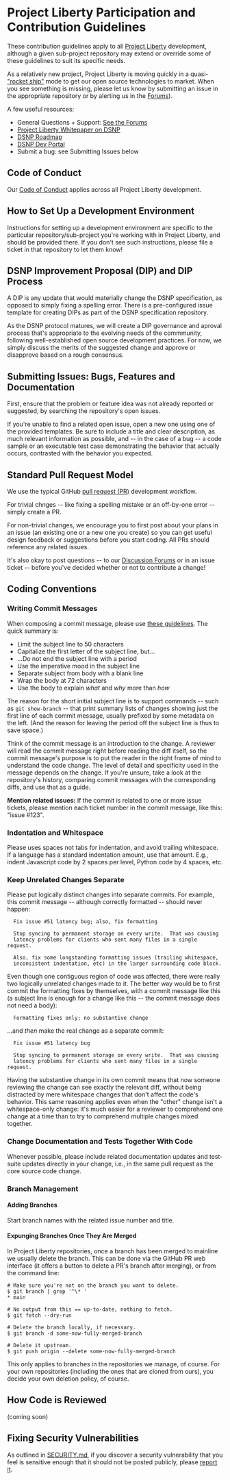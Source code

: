 # Project Liberty Participation and Contribution Guidelines

These contribution guidelines apply to all [Project
Liberty](https://ProjectLiberty.io/) development, although a given
sub-project repository may extend or override some of these guidelines
to suit its specific needs.

As a relatively new project, Project Liberty is moving quickly in a 
quasi-["rocket ship"](https://opentechstrategies.com/archetypes-files/open-source-archetypes-v2.pdf#section*.10) 
mode to get our open source technologies to market.  When you see
something is missing, please let us know by submitting an issue in the
appropriate repository or by alerting us in the
[Forums](https://forums.projectliberty.io/)).

A few useful resources:

- General Questions + Support: [See the Forums](https://forums.projectliberty.io/)
- [Project Liberty Whitepaper on DSNP](https://unfinished.com/wp-content/uploads/dsnp_whitepaper.pdf)
- [DSNP Roadmap](https://spec.dsnp.org/#implementation-status)
- [DSNP Dev Portal](https://www.dsnp.org/dev-portal-introduction/)
- Submit a bug: see Submitting Issues below

## Code of Conduct

Our [Code of Conduct](CODE_OF_CONDUCT.md) applies across all Project Liberty
development.

## How to Set Up a Development Environment 

Instructions for setting up a development environment are specific to
the particular repository/sub-project you're working with in Project
Liberty, and should be provided there.  If you don't see such
instructions, please file a ticket in that repository to let them know!

## DSNP Improvement Proposal (DIP) and DIP Process
A DIP is any update that would materially change the DSNP specification, as opposed to simply fixing a spelling error. There is a pre-configured issue template for creating DIPs as part of the DSNP specification repository.

As the DSNP protocol matures, we will create a DIP governance and aproval process that's appropriate to the evolving needs of the commmunity, following well-established open source development practices. For now, we simply discuss the merits of the suggested change and approve or disapprove based on a rough consensus. 



## Submitting Issues: Bugs, Features and Documentation

First, ensure that the problem or feature idea was not already reported or 
suggested, by searching the repository's open issues.

If you're unable to find a related open issue, open a new one using one of the 
provided templates. Be sure to include a title and clear description, as much 
relevant information as possible, and -- in the case of a bug -- a code sample 
or an executable test case demonstrating the behavior that actually
occurs, contrasted with the behavior you expected.


## Standard Pull Request Model

We use the typical GitHub [pull request
(PR)](https://docs.github.com/en/github/collaborating-with-issues-and-pull-requests/about-pull-requests)
development workflow.

For trivial chnges -- like fixing a spelling mistake or an off-by-one
error -- simply create a PR.

For non-trivial changes, we encourage you to first post about your plans in an issue 
(an existing one or a new one you create) so you can get useful design feedback or 
suggestions before you start coding.  All PRs should reference any related issues.

It's also okay to post questions -- to our 
[Discussion Forums](https://forums.projectliberty.io/) or in an issue
ticket -- before you've decided whether or not to contribute a change!


## Coding Conventions

### Writing Commit Messages

When composing a commit message, please use [these
guidelines](https://chris.beams.io/posts/git-commit/).  The quick
summary is:

* Limit the subject line to 50 characters
* Capitalize the first letter of the subject line, but...
* ...Do not end the subject line with a period
* Use the imperative mood in the subject line
* Separate subject from body with a blank line
* Wrap the body at 72 characters
* Use the body to explain _what_ and _why_ more than _how_

The reason for the short initial subject line is to support commands
-- such as `git show-branch` -- that print summary lists of changes
showing just the first line of each commit message, usually prefixed
by some metadata on the left.  (And the reason for leaving the period
off the subject line is thus to save space.)

Think of the commit message is an introduction to the change.  A
reviewer will read the commit message right before reading the diff
itself, so the commit message's purpose is to put the reader in the
right frame of mind to understand the code change.  The level of
detail and specificity used in the message depends on the change.  If
you're unsure, take a look at the repository's history, comparing
commit messages with the corresponding diffs, and use that as a guide.

**Mention related issues:** If the commit is related to one or more
issue tickets, please mention each ticket number in the commit
message, like this: "issue #123".

### Indentation and Whitespace

Please uses spaces not tabs for indentation, and avoid trailing
whitespace.  If a language has a standard indentation amount, use that
amount.  E.g., indent Javascript code by 2 spaces per level, Python
code by 4 spaces, etc.

### Keep Unrelated Changes Separate

Please put logically distinct changes into separate commits.  For
example, this commit message -- although correctly formatted -- should
never happen:

```
  Fix issue #51 latency bug; also, fix formatting

  Stop syncing to permanent storage on every write.  That was causing
  latency problems for clients who sent many files in a single request.

  Also, fix some longstanding formatting issues (trailing whitespace,
  inconsistent indentation, etc) in the larger surrounding code block.
```

Even though one contiguous region of code was affected, there were
really two logically unrelated changes made to it.  The better way
would be to first commit the formatting fixes by themselves, with a
commit message like this (a subject line is enough for a change like
this -- the commit message does not need a body):

```
  Formatting fixes only; no substantive change
```

...and _then_ make the real change as a separate commit:

```
  Fix issue #51 latency bug

  Stop syncing to permanent storage on every write.  That was causing
  latency problems for clients who sent many files in a single request.
```

Having the substantive change in its own commit means that now someone
reviewing the change can see exactly the relevant diff, without being
distracted by mere whitespace changes that don't affect the code's
behavior.  This same reasoning applies even when the "other" change
isn't a whitespace-only change: it's much easier for a reviewer to
comprehend one change at a time than to try to comprehend multiple
changes mixed together.

### Change Documentation and Tests Together With Code

Whenever possible, please include related documentation updates and
test-suite updates directly in your change, i.e., in the same pull
request as the core source code change.
    

### Branch Management

#### Adding Branches

Start branch names with the related issue number and title.

#### Expunging Branches Once They Are Merged

In Project Liberty repositories, once a branch has been merged to
mainline we usually delete the branch.  This can be done via the
GitHub PR web interface (it offers a button to delete a PR's branch
after merging), or from the command line:

    # Make sure you're not on the branch you want to delete.
    $ git branch | grep '^\* '
    * main

    # No output from this == up-to-date, nothing to fetch.
    $ git fetch --dry-run

    # Delete the branch locally, if necessary.
    $ git branch -d some-now-fully-merged-branch

    # Delete it upstream.
    $ git push origin --delete some-now-fully-merged-branch

This only applies to branches in the repositories we manage, of
course.  For your own repositories (including the ones that are cloned
from ours), you decide your own deletion policy, of course.

## How Code is Reviewed
(coming soon)


## Fixing Security Vulnerabilities

As outlined in [SECURITY.md](https://github.com/LibertyDSNP/meta/blob/main/SECURITY.md),
if you discover a security vulnerability that you feel is sensitive enough that 
it should not be posted publicly, please 
[report it](mailto:security@projectliberty.io).